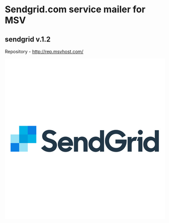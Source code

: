 # Sendgrid.com service mailer for MSV
## sendgrid v.1.2
Repository - http://rep.msvhost.com/

![Sendgrid.com module](https://github.com/maxsv0/module-sendgrid/raw/master/src/content/images/module_preview_sendgrid.jpg)

